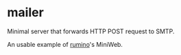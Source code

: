 mailer
======
Minimal server that forwards HTTP POST request to SMTP.

An usable example of [rumino](https://github.com/kengonakajima/rumino)'s MiniWeb.